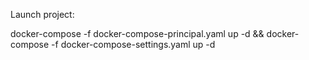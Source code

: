 Launch project:

docker-compose -f docker-compose-principal.yaml up -d && docker-compose -f docker-compose-settings.yaml up -d

